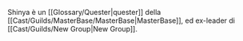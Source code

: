 Shinya è un [[Glossary/Quester|quester]] della [[Cast/Guilds/MasterBase/MasterBase|MasterBase]], ed ex-leader di [[Cast/Guilds/New Group|New Group]].
